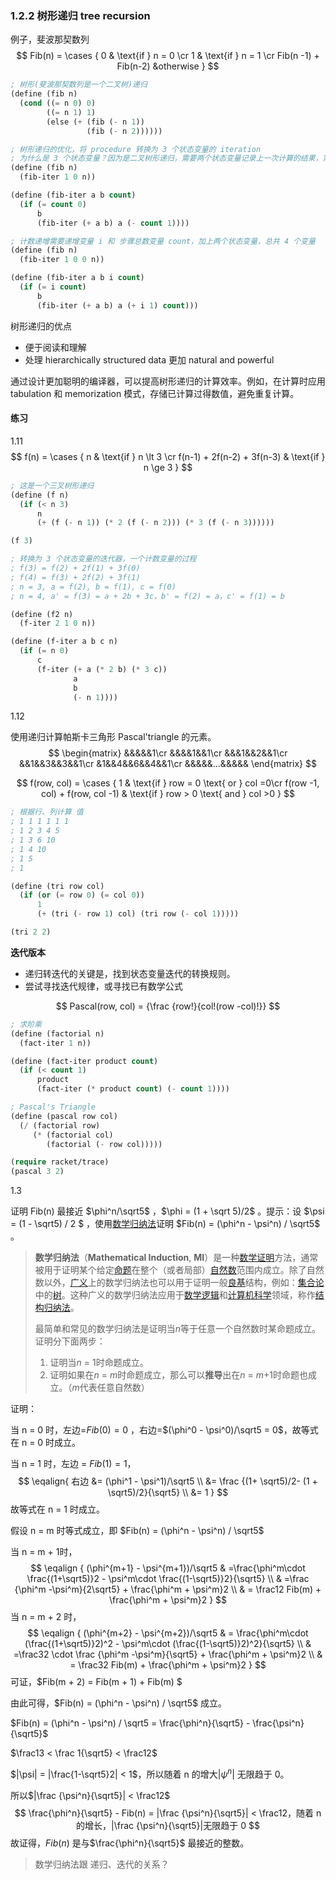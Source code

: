 ### 1.2.2 树形递归 tree recursion

例子，斐波那契数列
$$
Fib(n) = 
\cases {
  0 & \text{if } n = 0 \cr
  1 & \text{if } n = 1 \cr
  Fib(n -1) + Fib(n-2)  &otherwise
}
$$

```lisp
; 树形(斐波那契数列是一个二叉树)递归
(define (fib n)
  (cond ((= n 0) 0)
        ((= n 1) 1)
        (else (+ (fib (- n 1))
                 (fib (- n 2))))))

; 树形递归的优化，将 procedure 转换为 3 个状态变量的 iteration
; 为什么是 3 个状态变量？因为是二叉树形递归，需要两个状态变量记录上一次计算的结果，第三个状态变量 n 做为步骤的计数变量使用，因为是递减，所以只需要一个变量计数即可, 当 n = 0 迭代结束。
(define (fib n)
  (fib-iter 1 0 n))

(define (fib-iter a b count)
  (if (= count 0)
      b
      (fib-iter (+ a b) a (- count 1))))

; 计数递增需要递增变量 i 和 步骤总数变量 count，加上两个状态变量，总共 4 个变量
(define (fib n)
  (fib-iter 1 0 0 n))

(define (fib-iter a b i count)
  (if (= i count)
      b
      (fib-iter (+ a b) a (+ i 1) count)))
```



树形递归的优点

- 便于阅读和理解
- 处理 hierarchically structured data 更加 natural and powerful

通过设计更加聪明的编译器，可以提高树形递归的计算效率。例如，在计算时应用 tabulation 和 memorization 模式，存储已计算过得数值，避免重复计算。



#### 练习

1.11
$$
f(n) =
\cases {
  n & \text{if } n \lt 3 \cr
  f(n-1) + 2f(n-2) + 3f(n-3) & \text{if } n \ge 3
}
$$

```lisp
; 这是一个三叉树形递归
(define (f n)
  (if (< n 3)
      n
      (+ (f (- n 1)) (* 2 (f (- n 2))) (* 3 (f (- n 3))))))

(f 3)

; 转换为 3 个状态变量的迭代器，一个计数变量的过程
; f(3) = f(2) + 2f(1) + 3f(0)
; f(4) = f(3) + 2f(2) + 3f(1)
; n = 3, a = f(2), b = f(1), c = f(0)
; n = 4, a' = f(3) = a + 2b + 3c，b' = f(2) = a，c' = f(1) = b 

(define (f2 n)
  (f-iter 2 1 0 n))

(define (f-iter a b c n)
  (if (= n 0)
      c  
      (f-iter (+ a (* 2 b) (* 3 c))
              a
              b
              (- n 1))))
```



1.12

使用递归计算帕斯卡三角形 Pascal'triangle 的元素。
$$
\begin{matrix}
    &&&&&1\cr
    &&&&1&&1\cr
    &&&1&&2&&1\cr
    &&1&&3&&3&&1\cr
    &1&&4&&6&&4&&1\cr
    &&&&&...&&&&&
\end{matrix}
$$

$$
f(row, col) =
\cases {
  1 & \text{if } row = 0 \text{ or } col =0\cr
  f(row -1, col) + f(row, col -1) & \text{if } row > 0 \text{ and } col >0
}
$$

```lisp
; 根据行、列计算 值
; 1 1 1 1 1 1
; 1 2 3 4 5 
; 1 3 6 10
; 1 4 10
; 1 5
; 1

(define (tri row col)
  (if (or (= row 0) (= col 0))
      1
      (+ (tri (- row 1) col) (tri row (- col 1)))))

(tri 2 2)
```

**迭代版本**

- 递归转迭代的关键是，找到状态变量迭代的转换规则。
- 尝试寻找迭代规律，或寻找已有数学公式

$$
Pascal(row, col) =  {\frac {row!}{col!(row -col)!}}
$$

```lisp
; 求阶乘
(define (factorial n)
  (fact-iter 1 n))

(define (fact-iter product count)
  (if (< count 1)
      product
      (fact-iter (* product count) (- count 1))))

; Pascal's Triangle
(define (pascal row col)
  (/ (factorial row)
     (* (factorial col)
        (factorial (- row col)))))

(require racket/trace)
(pascal 3 2)
```



1.3

证明 Fib(n) 最接近 $\phi^n/\sqrt5$ ，$\phi = (1 + \sqrt 5)/2$ 。提示：设 $\psi = (1 - \sqrt5) / 2 $ ，使用[数学归纳法](https://zh.wikipedia.org/wiki/数学归纳法)证明 $Fib(n) = (\phi^n - \psi^n) / \sqrt5$ 。

> **数学归纳法**（**Mathematical Induction**, **MI**）是一种[数学证明](https://zh.wikipedia.org/wiki/%E6%95%B0%E5%AD%A6%E8%AF%81%E6%98%8E)方法，通常被用于证明某个给定[命题](https://zh.wikipedia.org/wiki/%E5%91%BD%E9%A2%98)在整个（或者局部）[自然数](https://zh.wikipedia.org/wiki/%E8%87%AA%E7%84%B6%E6%95%B0)范围内成立。除了自然数以外，[广义](https://zh.wikipedia.org/wiki/%E5%B9%BF%E4%B9%89)上的数学归纳法也可以用于证明一般[良基](https://zh.wikipedia.org/wiki/%E8%89%AF%E5%9F%BA%E5%85%B3%E7%B3%BB)结构，例如：[集合论](https://zh.wikipedia.org/wiki/%E9%9B%86%E5%90%88%E8%AE%BA)中的[树](https://zh.wikipedia.org/w/index.php?title=%E6%A0%91_(%E9%9B%86%E5%90%88%E8%AE%BA)&action=edit&redlink=1)。这种广义的数学归纳法应用于[数学逻辑](https://zh.wikipedia.org/wiki/%E6%95%B8%E5%AD%B8%E9%82%8F%E8%BC%AF)和[计算机科学](https://zh.wikipedia.org/wiki/%E8%AE%A1%E7%AE%97%E6%9C%BA%E7%A7%91%E5%AD%A6)领域，称作[结构归纳法](https://zh.wikipedia.org/wiki/%E7%BB%93%E6%9E%84%E5%BD%92%E7%BA%B3%E6%B3%95)。
>
> 
>
> 最简单和常见的数学归纳法是证明当*n*等于任意一个自然数时某命题成立。证明分下面两步：
>
> 1. 证明当*n* = 1时命题成立。
> 2. 证明如果在*n* = *m*时命题成立，那么可以**推导**出在*n* = *m*+1时命题也成立。（*m*代表任意自然数）



证明：

当 n = 0 时，左边=$Fib(0) = 0$ ，右边=$(\phi^0 - \psi^0)/\sqrt5 = 0$，故等式在 n = 0 时成立。

当 n = 1 时，左边 = $Fib(1) = 1$，
$$
\eqalign{
右边 
&= (\phi^1 - \psi^1)/\sqrt5 \\
&= \frac {(1+ \sqrt5)/2- (1 + \sqrt5)/2}{\sqrt5} \\
&= 1
}
$$
故等式在 n = 1 时成立。

假设 n = m 时等式成立，即 $Fib(n) = (\phi^n - \psi^n) / \sqrt5$ 

当 n = m + 1时，
$$
\eqalign {
(\phi^{m+1} - \psi^{m+1})/\sqrt5 
& =\frac{\phi^m\cdot \frac{(1+\sqrt5)}2 - \psi^m\cdot \frac{(1-\sqrt5)}2}{\sqrt5} \\
& =\frac {\phi^m -\psi^m}{2\sqrt5} + \frac{\phi^m + \psi^m}2 \\
& = \frac12 Fib(m) + \frac{\phi^m + \psi^m}2
}
$$
当 n = m + 2 时，
$$
\eqalign {
(\phi^{m+2} - \psi^{m+2})/\sqrt5 
& = \frac{\phi^m\cdot (\frac{(1+\sqrt5)}2)^2 - \psi^m\cdot (\frac{(1-\sqrt5)}2)^2}{\sqrt5} \\
& =\frac32 \cdot \frac {\phi^m -\psi^m}{\sqrt5} + \frac{\phi^m + \psi^m}2 \\
& = \frac32 Fib(m) + \frac{\phi^m + \psi^m}2
}
$$
可证，$Fib(m + 2) = Fib(m + 1) + Fib(m) $ 

由此可得，$Fib(n) = (\phi^n - \psi^n) / \sqrt5$ 成立。

$Fib(n) = (\phi^n - \psi^n) / \sqrt5 = \frac{\phi^n}{\sqrt5} - \frac{\psi^n}{\sqrt5}$ 

$\frac13 < \frac 1{\sqrt5} < \frac12$ 

$|\psi| = |\frac{1-\sqrt5}2| < 1$，所以随着 n 的增大$|\psi^n|$ 无限趋于 0。

所以$|\frac {\psi^n}{\sqrt5}| < \frac12$ 
$$
\frac{\phi^n}{\sqrt5} - Fib(n)  = |\frac {\psi^n}{\sqrt5}| < \frac12，随着 n 的增长，|\frac {\psi^n}{\sqrt5}|无限趋于 0
$$
故证得，$Fib(n)$ 是与$\frac{\phi^n}{\sqrt5}$ 最接近的整数。

> 数学归纳法跟 递归、迭代的关系？

